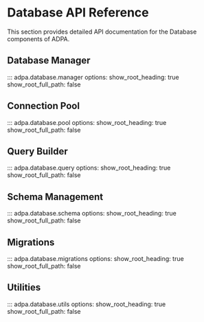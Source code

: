 # Database API Reference

This section provides detailed API documentation for the Database components of ADPA.

## Database Manager

::: adpa.database.manager
    options:
      show_root_heading: true
      show_root_full_path: false

## Connection Pool

::: adpa.database.pool
    options:
      show_root_heading: true
      show_root_full_path: false

## Query Builder

::: adpa.database.query
    options:
      show_root_heading: true
      show_root_full_path: false

## Schema Management

::: adpa.database.schema
    options:
      show_root_heading: true
      show_root_full_path: false

## Migrations

::: adpa.database.migrations
    options:
      show_root_heading: true
      show_root_full_path: false

## Utilities

::: adpa.database.utils
    options:
      show_root_heading: true
      show_root_full_path: false
